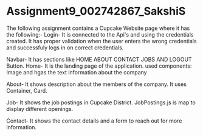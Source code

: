 # Assignment9_002742867_SakshiS

The following assignment contains a Cupcake Website page where it has the following:-
Login- It is connected to the Api's and using the credentials created. It has proper validation when the user enters the wrong credentials and successfuly logs in on correct credentials.

Navbar- It has sections like HOME ABOUT CONTACT JOBS AND LOGOUT Button. 
Home- It is the landing page of the application. used components: Image and hgas the text information about the company

About- It shows description about the members of the company. It uses Container, Card.

Job- It shows the job postings in Cupcake District. JobPostings.js is map to display different openings.

Contact- It shows the contact details and a form to reach out for more information.
